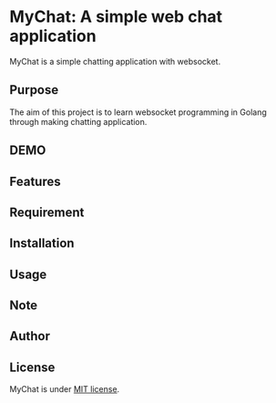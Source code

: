 # MyChat: A simple web chat application

  MyChat is a simple chatting application with websocket. 

## Purpose

  The aim of this project is to learn websocket programming in Golang through making chatting application.
  
## DEMO

## Features

## Requirement

## Installation

## Usage

## Note

## Author

## License
MyChat is under [MIT license](https://en.wikipedia.org/wiki/MIT_License).